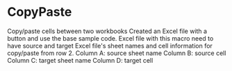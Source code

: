 # CopyPaste
Copy/paste cells between two workbooks
Created an Excel file with a button and use the base sample code.
Excel file with this macro need to have source and target Excel file's sheet names and cell information for copy/paste from row 2.
Column A: source sheet name
Column B: source cell
Column C: target sheet name
Column D: target cell
